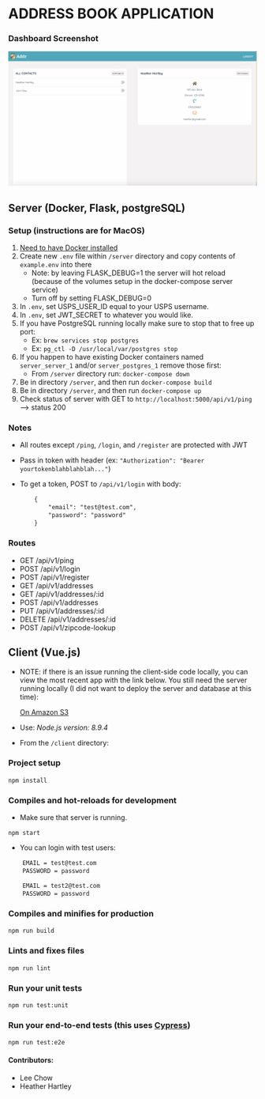 # ADDRESS BOOK APPLICATION

### Dashboard Screenshot

![Screenshot](./Addr-Screenshot.png)

## Server (Docker, Flask, postgreSQL)

### Setup (instructions are for MacOS)

1. [Need to have Docker installed](https://docs.docker.com/install/)
2. Create new `.env` file within `/server` directory and copy contents of `example.env` into there
    * Note: by leaving FLASK_DEBUG=1 the server will hot reload (because of the volumes setup in the docker-compose server service)
    * Turn off by setting FLASK_DEBUG=0
3. In `.env`, set USPS_USER_ID equal to your USPS username. 
4. In `.env`, set JWT_SECRET to whatever you would like.
5. If you have PostgreSQL running locally make sure to stop that to free up port:
    * Ex: `brew services stop postgres`
    * Ex: `pg_ctl -D /usr/local/var/postgres stop`
6. If you happen to have existing Docker containers named `server_server_1` and/or `server_postgres_1` remove those first:
    * From `/server` directory run: `docker-compose down`
7. Be in directory `/server`, and then run `docker-compose build`
8. Be in directory `/server`, and then run `docker-compose up`
9. Check status of server with GET to `http://localhost:5000/api/v1/ping` --> status 200

### Notes

* All routes except `/ping`, `/login`, and `/register` are protected with JWT
* Pass in token with header (ex: `"Authorization": "Bearer yourtokenblahblahblah..."`)
* To get a token, POST to `/api/v1/login` with body:

    ```
        {
            "email": "test@test.com",
            "password": "password"
        }
    ```

### Routes

* GET /api/v1/ping
* POST /api/v1/login
* POST /api/v1/register
* GET /api/v1/addresses
* GET /api/v1/addresses/:id
* POST /api/v1/addresses
* PUT /api/v1/addresses/:id
* DELETE /api/v1/addresses/:id
* POST /api/v1/zipcode-lookup

## Client (Vue.js)

* NOTE: if there is an issue running the client-side code locally, you can view the most recent app with the link below. You still need the server running locally (I did not want to deploy the server and database at this time):

    [On Amazon S3](http://lee-address-book.s3-website-us-west-2.amazonaws.com/#/)

* Use: _Node.js version: 8.9.4_
* From the `/client` directory:

### Project setup

```
npm install
```

### Compiles and hot-reloads for development

* Make sure that server is running.

```
npm start
```

* You can login with test users:

```
    EMAIL = test@test.com
    PASSWORD = password
```

```
    EMAIL = test2@test.com
    PASSWORD = password
```

### Compiles and minifies for production
```
npm run build
```

### Lints and fixes files
```
npm run lint
```

### Run your unit tests
```
npm run test:unit
```

### Run your end-to-end tests (this uses [Cypress](https://www.cypress.io/))
```
npm run test:e2e
```

#### Contributors:
* Lee Chow
* Heather Hartley

